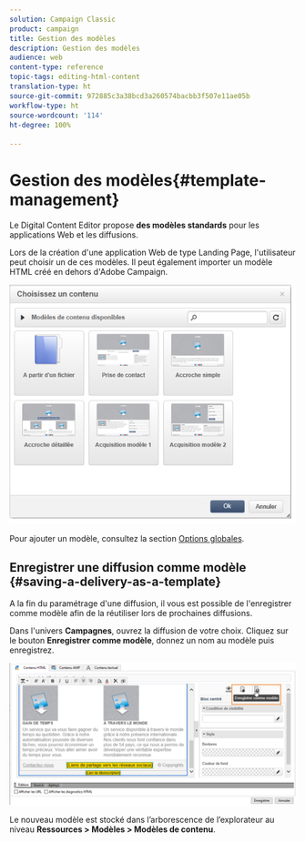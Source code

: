 ```yaml
---
solution: Campaign Classic
product: campaign
title: Gestion des modèles
description: Gestion des modèles
audience: web
content-type: reference
topic-tags: editing-html-content
translation-type: ht
source-git-commit: 972885c3a38bcd3a260574bacbb3f507e11ae05b
workflow-type: ht
source-wordcount: '114'
ht-degree: 100%

---
```



# Gestion des modèles{#template-management}

Le Digital Content Editor propose **des modèles standards** pour les applications Web et les diffusions.

Lors de la création d&#39;une application Web de type Landing Page, l&#39;utilisateur peut choisir un de ces modèles. Il peut également importer un modèle HTML créé en dehors d&#39;Adobe Campaign.

![](assets/dce_popup_templatechoice.png)

Pour ajouter un modèle, consultez la section [Options globales](../../web/using/content-editor-interface.md#global-options).

## Enregistrer une diffusion comme modèle {#saving-a-delivery-as-a-template}

A la fin du paramétrage d&#39;une diffusion, il vous est possible de l&#39;enregistrer comme modèle afin de la réutiliser lors de prochaines diffusions.

Dans l&#39;univers **Campagnes**, ouvrez la diffusion de votre choix. Cliquez sur le bouton **Enregistrer comme modèle**, donnez un nom au modèle puis enregistrez.

![](assets/dce_save_model.png)

Le nouveau modèle est stocké dans l’arborescence de l’explorateur au niveau **Ressources > Modèles > Modèles de contenu**.
